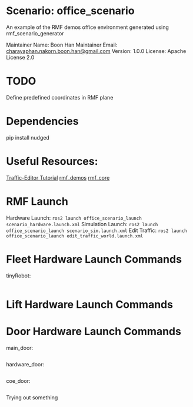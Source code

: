 
# Scenario: office_scenario

An example of the RMF demos office environment generated using rmf_scenario_generator

Maintainer Name: Boon Han
Maintainer Email: charayaphan.nakorn.boon.han@gmail.com
Version: 1.0.0
License: Apache License 2.0

# TODO
Define predefined coordinates in RMF plane

# Dependencies
pip install nudged

# Useful Resources:
[Traffic-Editor Tutorial](https://osrf.github.io/ros2multirobotbook/traffic-editor.html)
[rmf_demos](https://github.com/osrf/rmf_demos)
[rmf_core](https://github.com/osrf/rmf_core)

# RMF Launch
Hardware Launch: `ros2 launch office_scenario_launch scenario_hardware.launch.xml`
Simulation Launch: `ros2 launch office_scenario_launch scenario_sim.launch.xml`
Edit Traffic: `ros2 launch office_scenario_launch edit_traffic_world.launch.xml`

# Fleet Hardware Launch Commands

tinyRobot:
```

```


# Lift Hardware Launch Commands


# Door Hardware Launch Commands

main_door:
```

```

hardware_door:
```

```

coe_door:
```

```

Trying out something

